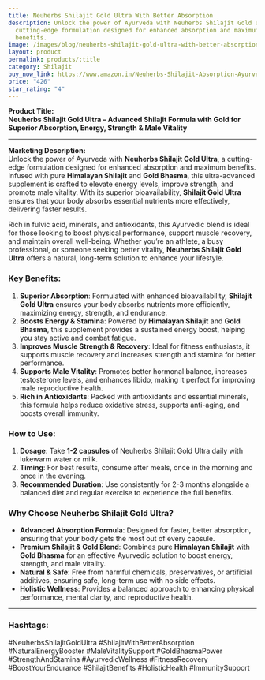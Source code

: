 ```yaml
---
title: Neuherbs Shilajit Gold Ultra With Better Absorption
description: Unlock the power of Ayurveda with Neuherbs Shilajit Gold Ultra, a
  cutting-edge formulation designed for enhanced absorption and maximum
  benefits.
image: /images/blog/neuherbs-shilajit-gold-ultra-with-better-absorption.jpg
layout: product
permalink: products/:title
category: Shilajit
buy_now_link: https://www.amazon.in/Neuherbs-Shilajit-Absorption-Ayurvedic-Capsules/dp/B0CB3F1945/ref=sr_1_29?crid=1YY2DLXEMCWUZ&tag=m0150-21
price: "426"
star_rating: "4"
---
```

**Product Title:**  
**Neuherbs Shilajit Gold Ultra – Advanced Shilajit Formula with Gold for Superior Absorption, Energy, Strength & Male Vitality**

---

**Marketing Description:**  
Unlock the power of Ayurveda with **Neuherbs Shilajit Gold Ultra**, a cutting-edge formulation designed for enhanced absorption and maximum benefits. Infused with pure **Himalayan Shilajit** and **Gold Bhasma**, this ultra-advanced supplement is crafted to elevate energy levels, improve strength, and promote male vitality. With its superior bioavailability, **Shilajit Gold Ultra** ensures that your body absorbs essential nutrients more effectively, delivering faster results.

Rich in fulvic acid, minerals, and antioxidants, this Ayurvedic blend is ideal for those looking to boost physical performance, support muscle recovery, and maintain overall well-being. Whether you’re an athlete, a busy professional, or someone seeking better vitality, **Neuherbs Shilajit Gold Ultra** offers a natural, long-term solution to enhance your lifestyle.

### **Key Benefits**:
1. **Superior Absorption**: Formulated with enhanced bioavailability, **Shilajit Gold Ultra** ensures your body absorbs nutrients more efficiently, maximizing energy, strength, and endurance.
2. **Boosts Energy & Stamina**: Powered by **Himalayan Shilajit** and **Gold Bhasma**, this supplement provides a sustained energy boost, helping you stay active and combat fatigue.
3. **Improves Muscle Strength & Recovery**: Ideal for fitness enthusiasts, it supports muscle recovery and increases strength and stamina for better performance.
4. **Supports Male Vitality**: Promotes better hormonal balance, increases testosterone levels, and enhances libido, making it perfect for improving male reproductive health.
5. **Rich in Antioxidants**: Packed with antioxidants and essential minerals, this formula helps reduce oxidative stress, supports anti-aging, and boosts overall immunity.

### **How to Use**:
1. **Dosage**: Take **1-2 capsules** of Neuherbs Shilajit Gold Ultra daily with lukewarm water or milk.
2. **Timing**: For best results, consume after meals, once in the morning and once in the evening.
3. **Recommended Duration**: Use consistently for 2-3 months alongside a balanced diet and regular exercise to experience the full benefits.

### **Why Choose Neuherbs Shilajit Gold Ultra?**
- **Advanced Absorption Formula**: Designed for faster, better absorption, ensuring that your body gets the most out of every capsule.
- **Premium Shilajit & Gold Blend**: Combines pure **Himalayan Shilajit** with **Gold Bhasma** for an effective Ayurvedic solution to boost energy, strength, and male vitality.
- **Natural & Safe**: Free from harmful chemicals, preservatives, or artificial additives, ensuring safe, long-term use with no side effects.
- **Holistic Wellness**: Provides a balanced approach to enhancing physical performance, mental clarity, and reproductive health.

---

### **Hashtags**:  
#NeuherbsShilajitGoldUltra #ShilajitWithBetterAbsorption #NaturalEnergyBooster #MaleVitalitySupport #GoldBhasmaPower #StrengthAndStamina #AyurvedicWellness #FitnessRecovery #BoostYourEndurance #ShilajitBenefits #HolisticHealth #ImmunitySupport
